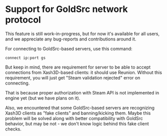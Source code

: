 # Support for GoldSrc network protocol
This feature is still work-in-progress, but for now it's available for all users, and we appreciate any bug-reports and contributions around it.

For connecting to GoldSrc-based servers, use this command:
```
connect ip:port gs
```

But keep in mind, there are requirement for server to be able to accept connections from Xash3D-based clients: it should use Reunion.
Without this requirement, you will just get "Steam validation rejected" error on connecting.

That is because proper authorization with Steam API is not implemented in engine yet (but we have plans on it).

Also, we encountered that some GoldSrc-based servers are recognizing Xash3D clients as "fake clients" and banning/kicking them. Maybe this problem will be
solved along with better compatibility with GoldSrc behavior, but may be not - we don't know logic behind this fake client checks.
